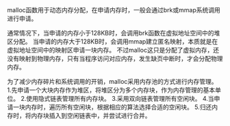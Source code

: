 malloc函数用于动态内存分配，在申请内存时，一般会通过brk或mmap系统调用进行申请。

通常情况下，当申请的内存小于128KB时，会调用brk函数在虚拟地址空间中的堆区分配。
           当申请的内存大于128KB时，会调用mmap建立匿名映射，本质就是在虚拟地址空间中的映射区申请一块内存。
不过malloc这只是分配了虚拟内存，还没有映射到物理内存，只有当程序访问对应内存，发生缺页中断时，才会分配物理内存。


为了减少内存碎片和系统调用的开销，malloc采用内存池的方式进行内存管理。
    1.先申请一个大块内存作为堆区，将堆区分为多个内存块，作为内存管理的基本单位。
    2.使用隐式链表管理所有内存块。
    3.采用双向链表管理所有空闲块。
    4.当申请一块内存时，遍历所有空闲块，根据相应的算法选择合适的空闲块。
    5.归还内存时，将内存块插入到空闲链表中，并尝试进行合并。